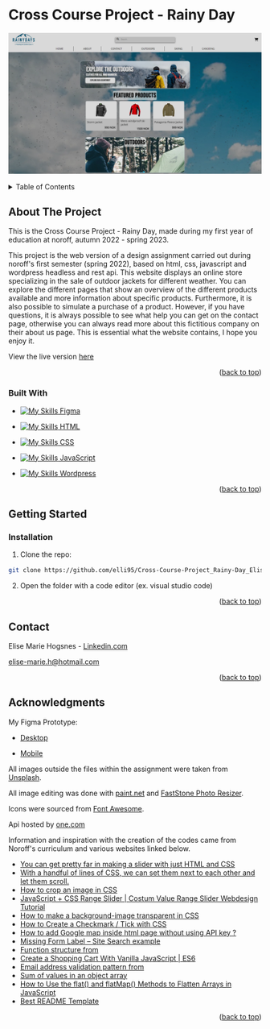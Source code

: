 <a name="readme-top"></a>
#  Cross Course Project - Rainy Day
[![Rainy Day - Screen Shot][project-screenshot]](https://friendly-zuccutto-172753.netlify.app/index.html)
<!-- TABLE OF CONTENTS -->
<details>
  <summary>Table of Contents</summary>
  <ol>
    <li>
      <a href="#about-the-project">About The Project</a>
    <ul>
        <li><a href="#built-with">Built With</a></li>
      </ul> 
    </li>
    <li>
      <a href="#getting-started">Getting Started</a>
      <ul>
        <li><a href="#Installation">Installation</a></li>
      </ul>
    </li>
    <li><a href="#contact">Contact</a></li>
    <li><a href="#acknowledgments">Acknowledgments</a></li>
  </ol>
</details>



<!-- ABOUT THE PROJECT -->
## About The Project

This is the Cross Course Project - Rainy Day, made during my first year of education at noroff, autumn 2022 - spring 2023.

This project is the web version of a design assignment carried out during noroff's first semester (spring 2022), based on html, css, javascript and wordpress headless and rest api.
This website displays an online store specializing in the sale of outdoor jackets for different weather.
You can explore the different pages that show an overview of the different products available and more information about specific products.
Furthermore, it is also possible to simulate a purchase of a product.
However, if you have questions, it is always possible to see what help you can get on the contact page,
otherwise you can always read more about this fictitious company on their about us page.
This is essential what the website contains, I hope you enjoy it.

View the live version [here](https://friendly-zuccutto-172753.netlify.app/index.html)

<p align="right">(<a href="#readme-top">back to top</a>)</p>



### Built With


* [![My Skills](https://skillicons.dev/icons?i=figma) Figma](https://www.figma.com/)

* [![My Skills](https://skillicons.dev/icons?i=html) HTML](https://developer.mozilla.org/en-US/docs/Web/HTML)

* [![My Skills](https://skillicons.dev/icons?i=css) CSS](https://developer.mozilla.org/en-US/docs/Web/CSS)

* [![My Skills](https://skillicons.dev/icons?i=js) JavaScript](https://developer.mozilla.org/en-US/docs/Web/JavaScript)

* [![My Skills](https://skillicons.dev/icons?i=wordpress) Wordpress](https://wordpress.com/hosting/?aff=13357&url=https://wordpress.com/hosting/)

<p align="right">(<a href="#readme-top">back to top</a>)</p>


<!-- GETTING STARTED -->
## Getting Started
### Installation
1. Clone the repo:

```bash
git clone https://github.com/elli95/Cross-Course-Project_Rainy-Day_Elise-Marie-Hogsnes
```

2. Open the folder with a code editor (ex. visual studio code)

<p align="right">(<a href="#readme-top">back to top</a>)</p>

<!-- CONTACT -->
## Contact

Elise Marie Hogsnes - [Linkedin.com](https://www.linkedin.com/in/elise-marie-hogsnes-77b13b1aa/)

[elise-marie.h@hotmail.com](mailto:elise-marie.h@hotmail.com)

<p align="right">(<a href="#readme-top">back to top</a>)</p>


<!-- ACKNOWLEDGMENTS -->
## Acknowledgments

My Figma Prototype:
* [Desktop](https://www.figma.com/file/r73uopdhFEVRZuHskAlOd3/Rainy-Days?node-id=22%3A2)

* [Mobile](https://www.figma.com/file/r73uopdhFEVRZuHskAlOd3/Rainy-Days?node-id=0%3A1)

All images outside the files within the assignment were taken from [Unsplash](https://unsplash.com/).

All image editing was done with [paint.net](https://www.getpaint.net/) and [FastStone Photo Resizer](https://www.faststone.org/FSResizerDetail.htm).

Icons were sourced from [Font Awesome](https://fontawesome.com).

Api hosted by [one.com](one.com)

Information and inspiration with the creation of the codes came from Noroff's curriculum and various websites linked below.

* [You can get pretty far in making a slider with just HTML and CSS](https://css-tricks.com/can-get-pretty-far-making-slider-just-html-css/)
* [With a handful of lines of CSS, we can set them next to each other and let them scroll.](https://css-tricks.com/can-get-pretty-far-making-slider-just-html-css/#aa-with-a-handful-of-lines-of-css-we-can-set-them-next-to-each-other-and-let-them-scroll)
* [How to crop an image in CSS](https://www.educative.io/answers/how-to-crop-an-image-in-css)
* [JavaScript + CSS Range Slider | Costum Value Range Slider Webdesign Tutorial](https://www.youtube.com/watch?v=BrpiNUf2XCk)
* [How to make a background-image transparent in CSS](https://www.youtube.com/watch?v=LQsjNmkqUOc)
* [How to Create a Checkmark / Tick with CSS](https://www.tutorialspoint.com/how-to-create-a-checkmark-tick-with-css)
* [How to add Google map inside html page without using API key ?](https://www.geeksforgeeks.org/how-to-add-google-map-inside-html-page-without-using-api-key/)
* [Missing Form Label – Site Search example](https://blog.pope.tech/2020/02/28/missing-form-label-search/)
* [Function structure from](https://content.noroff.dev/javascript-1/form-validation.html#regular-expressions)
* [Create a Shopping Cart With Vanilla JavaScript | ES6](https://www.youtube.com/watch?v=UcrypywtAm0)
* [Email address validation pattern from](https://regexr.com/3e48o)
* [Sum of values in an object array](https://developer.mozilla.org/en-US/docs/Web/JavaScript/Reference/Global_Objects/Array/reduce#sum_of_values_in_an_object_array)
* [How to Use the flat() and flatMap() Methods to Flatten Arrays in JavaScript](https://www.freecodecamp.org/news/flat-and-flatmap-javascript-array-methods/)
* [Best README Template](https://github.com/othneildrew/Best-README-Template/blob/master/README.md)

<p align="right">(<a href="#readme-top">back to top</a>)</p>


[project-screenshot]: images/rainydays-screenshot.webp
